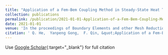 ```yaml
---
title: "Application of a Fem-Bem Coupling Method in Steady-State Heat Transfer Problem"
collection: publications
permalink: /publication/2021-01-01-Application-of-a-Fem-Bem-Coupling-Method-in-Steady-State-Heat-Transfer-Problem
date: 2021-01-01
venue: 'In the proceedings of Boundary Elements and other Mesh Reduction Methods XLIV 2021'
citation: ' Q. He,  Yanpeng Gong,  F. Qin, &quot;Application of a Fem-Bem Coupling Method in Steady-State Heat Transfer Problem.&quot; In the proceedings of Boundary Elements and other Mesh Reduction Methods XLIV 2021, 2021.'
---
```

Use [Google Scholar](https://scholar.google.com/scholar?q=Application+of+a+Fem+Bem+Coupling+Method+in+Steady+State+Heat+Transfer+Problem){:target="_blank"} for full citation